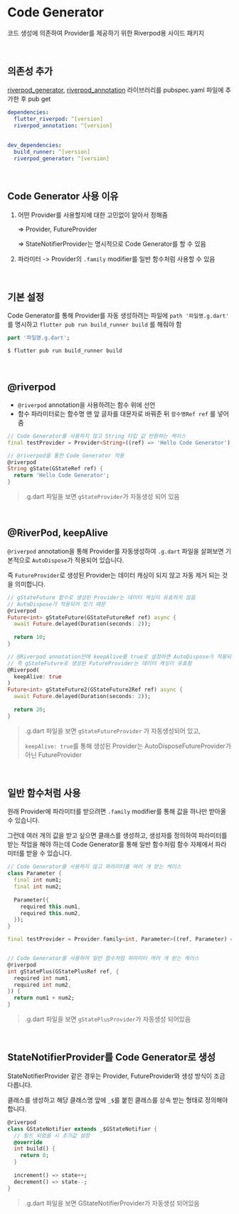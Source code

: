# Code Generator

코드 생성에 의존하여 Provider를 제공하기 위한 Riverpod용 사이드 패키지

<br />

## 의존성 추가

[riverpod_generator](https://pub.dev/packages/riverpod_generator), [riverpod_annotation](https://pub.dev/packages/riverpod_annotation) 라이브러리를 pubspec.yaml 파일에 추가한 후 pub get

```yaml
dependencies:
  flutter_riverpod: ^[version]
  riverpod_annotation: ^[version]
  
  
dev_dependencies:
  build_runner: ^[version]
  riverpod_generator: ^[version]
```

<br />

## Code Generator 사용 이유

1) 어떤 Provider를 사용할지에 대한 고민없이 알아서 정해줌

   => Provider, FutureProvider

   => StateNotifierProvider는 명시적으로 Code Generator를 할 수 있음

2. 파라미터 -> Provider의 `.family` modifier를 일반 함수처럼 사용할 수 있음

<br />

## 기본 설정

Code Generator를 통해 Provider를 자동 생성하려는 파일에 `path '파일명.g.dart'` 를 명시하고 `flutter pub run build_runner build` 를 해줘야 함

``` dart
part '파일명.g.dart';
```

```bash
$ flutter pub run build_runner build
```

<br />

## @riverpod

- `@riverpod` annotation을 사용하려는 함수 위에 선언
- 함수 파라미터로는 함수명 맨 앞 글자를 대문자로 바꿔준 뒤 `함수명Ref ref` 를 넣어줌

``` dart
// Code Generator를 사용하지 않고 String 타입 값 반환하는 케이스
final testProvider = Provider<String>((ref) => 'Hello Code Generator');

// @riverpod을 통한 Code Generator 적용
@riverpod
String gState(GStateRef ref) {
  return 'Hello Code Generator';
}
```

> .g.dart 파일을 보면 `gStateProvider`가 자동생성 되어 있음

<br />

## @RiverPod, keepAlive

`@riverpod` annotation을 통해 Provider를 자동생성하여 `.g.dart` 파일을 살펴보면 기본적으로 `AutoDispose`가 적용되어 있습니다.

즉 `FutureProvider`로 생성된 Provider는 데이터 캐싱이 되지 않고 자동 제거 되는 것을 의미합니다.

``` dart
// gStateFuture 함수로 생성된 Provider는 데이터 캐싱이 유효하지 않음
// AutoDispose가 적용되어 있기 때문
@riverpod
Future<int> gStateFuture(GStateFutureRef ref) async {
  await Future.delayed(Duration(seconds: 2));
  
  return 10;
}

// @Riverpod annotation안에 keepAlive를 true로 설정하면 AutoDispose가 적용되어 있지 않은 Provider가 생성됨
// 즉 gStateFuture로 생성된 FutureProvider는 데이터 캐싱이 유효함
@Riverpod(
  keepAlive: true
)
Future<int> gStateFuture2(GStateFuture2Ref ref) async {
  await Future.delayed(Duration(seconds: 2));
  
  return 20;
}
```

> .g.dart 파일을 보면 `gStateFutureProvider` 가 자동생성되어 있고,
>
> `keepAlive: true`를 통해 생성된 Provider는 AutoDisposeFutureProvider가 아닌 FutureProvider

<br />

## 일반 함수처럼 사용

원래 Provider에 파라미터를 받으려면 `.family` modifier를 통해 값을 하나만 받아올 수 있습니다.

그런데 여러 개의 값을 받고 싶으면 클래스를 생성하고, 생성자를 정의하여 파라미터를 받는 작업을 해야 하는데 Code Generator를 통해 일반 함수처럼 함수 자체에서 파라미터를 받을 수 있습니다.

``` dart
// Code Generator를 사용하지 않고 파라미터를 여러 개 받는 케이스
class Parameter {
  final int num1;
  final int num2;
  
  Parameter({
    required this.num1,
    required this.num2,
  });
}

final testProvider = Provider.family<int, Parameter>((ref, Parameter) => Parameter.num1 + Parameter.num2);


// Code Generator를 사용하여 일반 함수처럼 파라미터 여러 개 받는 케이스
@riverpod
int gStatePlus(GStatePlusRef ref, {
  required int num1,
  required int num2,
}) {
  return num1 + num2;
}
```

> .g.dart 파일을 보면 `gStatePlusProvider`가 자동생성 되어있음

<br />

## StateNotifierProvider를 Code Generator로 생성

StateNotifierProvider 같은 경우는 Provider, FutureProvider와 생성 방식이 조금 다릅니다.

클래스를 생성하고 해당 클래스명 앞에 `_$`를 붙힌 클래스를 상속 받는 형태로 정의해야 합니다.

``` dart
@riverpod
class GStateNotifier extends _$GStateNotifier {
  // 빌드 되었을 시 초기값 설정
  @override
  int build() {
    return 0;
  }
  
  increment() => state++;
  decrement() => state--;
}
```

> .g.dart 파일을 보면 GStateNotifierProvider가 자동생성 되어있음
